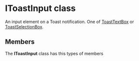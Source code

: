 
# IToastInput class

An input element on a Toast notification. One of [ToastTextBox](Microsoft_Toolkit_Uwp_Notifications_ToastTextBox.md) or [ToastSelectionBox](Microsoft_Toolkit_Uwp_Notifications_ToastSelectionBox.md).

## Members

The **IToastInput** class has this types of members
